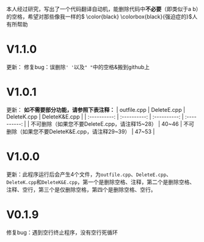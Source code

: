本人经过研究，写出了一个代码翻译自动机，能删除代码中**不必要**（即类似于a b）的空格，希望对那些像我一样的$ \color{black} \colorbox{black}{强迫症的}$人有所帮助

# V1.1.0
更新：
修复bug：误删除`' '`以及`" "`中的空格&搬到github上
# V1.0.1
更新：
**如不需要部分功能，请参照下表注释：**
| outfile.cpp | DeleteE.cpp | DeleteK.cpp | DeleteK&E.cpp |
| :----------: | :----------: | :----------: | :----------: |
| 不可删除（如果您不要DeleteE.cpp，请注释15~28） | 40~46 | 不可删除（如果您不要DeleteK&E.cpp，请注释29~39） | 47~53 |
# V1.0.0 
更新：此程序运行后会产生4个文件，为`outfile.cpp`、`DeleteE.cpp`、`DeleteK.cpp`和`DeleteK&E.cpp`，第一个是删除空格、注释，第二个是删除空格、注释、空行，第三个是仅删除空格，第四个是删除空格、空行。

# V0.1.9
修复bug：遇到空行终止程序，没有空行死循环